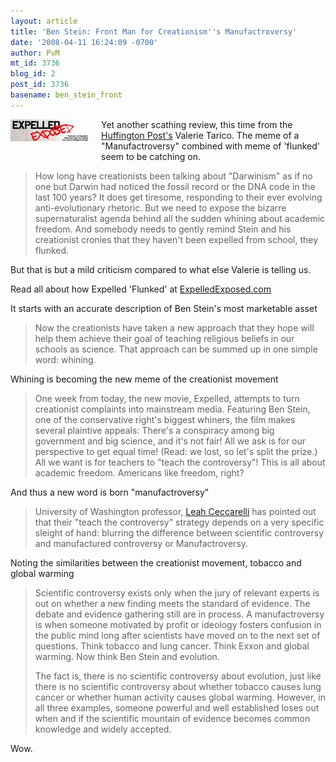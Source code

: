 ```yaml
---
layout: article
title: 'Ben Stein: Front Man for Creationism''s Manufactroversy'
date: '2008-04-11 16:24:09 -0700'
author: PvM
mt_id: 3736
blog_id: 2
post_id: 3736
basename: ben_stein_front
---
```

[<img src="/uploads/2008/banner-thumb-125x35.jpg" alt="banner.jpg" width="125" height="35" style="float: left; margin: 0 20px 20px 0;" class="mt-image-left" />](http://www.expelledexposed.com)Yet another scathing review, this time from the [Huffington Post's](http://www.huffingtonpost.com/valerie-tarico/ben-stein-front-man-for-c_b_96263.html) Valerie Tarico. The meme of a "Manufactroversy" combined with meme of 'flunked' seem to be catching on.

> How long have creationists been talking about "Darwinism" as if no one but Darwin had noticed the fossil record or the DNA code in the last 100 years? It does get tiresome, responding to their ever evolving anti-evolutionary rhetoric. But we need to expose the bizarre supernaturalist agenda behind all the sudden whining about academic freedom. And somebody needs to gently remind Stein and his creationist cronies that they haven't been expelled from school, they flunked.

But that is but a mild criticism compared to what else Valerie is telling us.

Read all about how Expelled 'Flunked' at [ExpelledExposed.com](http://www.ExpelledExposed.com)

It starts with an accurate description of Ben Stein's most marketable asset

> Now the creationists have taken a new approach that they hope will help them achieve their goal of teaching religious beliefs in our schools as science. That approach can be summed up in one simple word: whining.

Whining is becoming the new meme of the creationist movement

> One week from today, the new movie, Expelled, attempts to turn creationist complaints into mainstream media. Featuring Ben Stein, one of the conservative right's biggest whiners, the film makes several plaintive appeals: There's a conspiracy among big government and big science, and it's not fair! All we ask is for our perspective to get equal time! (Read: we lost, so let's split the prize.) All we want is for teachers to "teach the controversy"! This is all about academic freedom. Americans like freedom, right?

And thus a new word is born "manufactroversy"

> University of Washington professor, [Leah Ceccarelli](http://www.scienceprogress.org/2008/04/manufactroversy/) has pointed out that their "teach the controversy" strategy depends on a very specific sleight of hand: blurring the difference between scientific controversy and manufactured controversy or Manufactroversy.

Noting the similarities between the creationist movement, tobacco and global warming

> Scientific controversy exists only when the jury of relevant experts is out on whether a new finding meets the standard of evidence. The debate and evidence gathering still are in process. A manufactroversy is when someone motivated by profit or ideology fosters confusion in the public mind long after scientists have moved on to the next set of questions. Think tobacco and lung cancer. Think Exxon and global warming. Now think Ben Stein and evolution.
> 
> The fact is, there is no scientific controversy about evolution, just like there is no scientific controversy about whether tobacco causes lung cancer or whether human activity causes global warming. However, in all three examples, someone powerful and well established loses out when and if the scientific mountain of evidence becomes common knowledge and widely accepted.

Wow.
